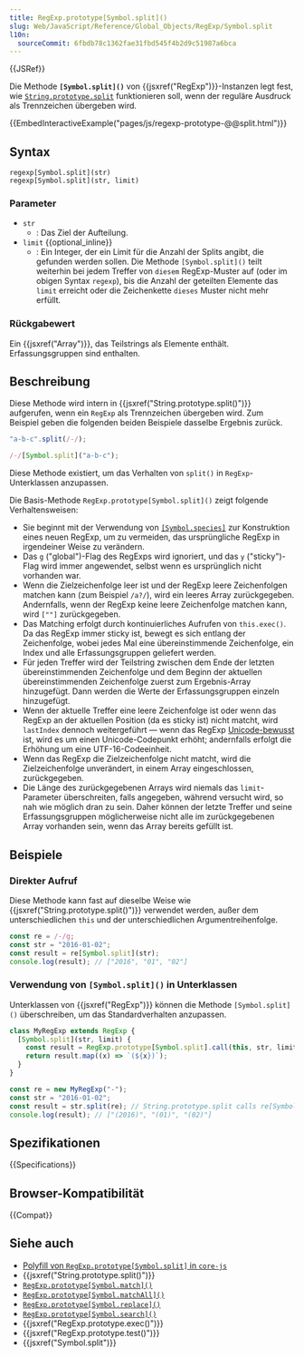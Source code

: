 ```yaml
---
title: RegExp.prototype[Symbol.split]()
slug: Web/JavaScript/Reference/Global_Objects/RegExp/Symbol.split
l10n:
  sourceCommit: 6fbdb78c1362fae31fbd545f4b2d9c51987a6bca
---
```


{{JSRef}}

Die Methode **`[Symbol.split]()`** von {{jsxref("RegExp")}}-Instanzen legt fest, wie [`String.prototype.split`](/de/docs/Web/JavaScript/Reference/Global_Objects/String/split) funktionieren soll, wenn der reguläre Ausdruck als Trennzeichen übergeben wird.

{{EmbedInteractiveExample("pages/js/regexp-prototype-@@split.html")}}

## Syntax

```js-nolint
regexp[Symbol.split](str)
regexp[Symbol.split](str, limit)
```

### Parameter

- `str`
  - : Das Ziel der Aufteilung.
- `limit` {{optional_inline}}
  - : Ein Integer, der ein Limit für die Anzahl der Splits angibt, die gefunden werden sollen. Die Methode `[Symbol.split]()` teilt weiterhin bei jedem Treffer von `diesem` RegExp-Muster auf (oder im obigen Syntax `regexp`), bis die Anzahl der geteilten Elemente das `limit` erreicht oder die Zeichenkette `dieses` Muster nicht mehr erfüllt.

### Rückgabewert

Ein {{jsxref("Array")}}, das Teilstrings als Elemente enthält. Erfassungsgruppen sind enthalten.

## Beschreibung

Diese Methode wird intern in {{jsxref("String.prototype.split()")}} aufgerufen, wenn ein `RegExp` als Trennzeichen übergeben wird. Zum Beispiel geben die folgenden beiden Beispiele dasselbe Ergebnis zurück.

```js
"a-b-c".split(/-/);

/-/[Symbol.split]("a-b-c");
```

Diese Methode existiert, um das Verhalten von `split()` in `RegExp`-Unterklassen anzupassen.

Die Basis-Methode `RegExp.prototype[Symbol.split]()` zeigt folgende Verhaltensweisen:

- Sie beginnt mit der Verwendung von [`[Symbol.species]`](/de/docs/Web/JavaScript/Reference/Global_Objects/RegExp/Symbol.species) zur Konstruktion eines neuen RegExp, um zu vermeiden, das ursprüngliche RegExp in irgendeiner Weise zu verändern.
- Das `g` ("global")-Flag des RegExps wird ignoriert, und das `y` ("sticky")-Flag wird immer angewendet, selbst wenn es ursprünglich nicht vorhanden war.
- Wenn die Zielzeichenfolge leer ist und der RegExp leere Zeichenfolgen matchen kann (zum Beispiel `/a?/`), wird ein leeres Array zurückgegeben. Andernfalls, wenn der RegExp keine leere Zeichenfolge matchen kann, wird `[""]` zurückgegeben.
- Das Matching erfolgt durch kontinuierliches Aufrufen von `this.exec()`. Da das RegExp immer sticky ist, bewegt es sich entlang der Zeichenfolge, wobei jedes Mal eine übereinstimmende Zeichenfolge, ein Index und alle Erfassungsgruppen geliefert werden.
- Für jeden Treffer wird der Teilstring zwischen dem Ende der letzten übereinstimmenden Zeichenfolge und dem Beginn der aktuellen übereinstimmenden Zeichenfolge zuerst zum Ergebnis-Array hinzugefügt. Dann werden die Werte der Erfassungsgruppen einzeln hinzugefügt.
- Wenn der aktuelle Treffer eine leere Zeichenfolge ist oder wenn das RegExp an der aktuellen Position (da es sticky ist) nicht matcht, wird `lastIndex` dennoch weitergeführt — wenn das RegExp [Unicode-bewusst](/de/docs/Web/JavaScript/Reference/Global_Objects/RegExp/unicode#unicode-aware_mode) ist, wird es um einen Unicode-Codepunkt erhöht; andernfalls erfolgt die Erhöhung um eine UTF-16-Codeeinheit.
- Wenn das RegExp die Zielzeichenfolge nicht matcht, wird die Zielzeichenfolge unverändert, in einem Array eingeschlossen, zurückgegeben.
- Die Länge des zurückgegebenen Arrays wird niemals das `limit`-Parameter überschreiten, falls angegeben, während versucht wird, so nah wie möglich dran zu sein. Daher können der letzte Treffer und seine Erfassungsgruppen möglicherweise nicht alle im zurückgegebenen Array vorhanden sein, wenn das Array bereits gefüllt ist.

## Beispiele

### Direkter Aufruf

Diese Methode kann fast auf dieselbe Weise wie {{jsxref("String.prototype.split()")}} verwendet werden, außer dem unterschiedlichen `this` und der unterschiedlichen Argumentreihenfolge.

```js
const re = /-/g;
const str = "2016-01-02";
const result = re[Symbol.split](str);
console.log(result); // ["2016", "01", "02"]
```

### Verwendung von `[Symbol.split]()` in Unterklassen

Unterklassen von {{jsxref("RegExp")}} können die Methode `[Symbol.split]()` überschreiben, um das Standardverhalten anzupassen.

```js
class MyRegExp extends RegExp {
  [Symbol.split](str, limit) {
    const result = RegExp.prototype[Symbol.split].call(this, str, limit);
    return result.map((x) => `(${x})`);
  }
}

const re = new MyRegExp("-");
const str = "2016-01-02";
const result = str.split(re); // String.prototype.split calls re[Symbol.split]().
console.log(result); // ["(2016)", "(01)", "(02)"]
```

## Spezifikationen

{{Specifications}}

## Browser-Kompatibilität

{{Compat}}

## Siehe auch

- [Polyfill von `RegExp.prototype[Symbol.split]` in `core-js`](https://github.com/zloirock/core-js#ecmascript-string-and-regexp)
- {{jsxref("String.prototype.split()")}}
- [`RegExp.prototype[Symbol.match]()`](/de/docs/Web/JavaScript/Reference/Global_Objects/RegExp/Symbol.match)
- [`RegExp.prototype[Symbol.matchAll]()`](/de/docs/Web/JavaScript/Reference/Global_Objects/RegExp/Symbol.matchAll)
- [`RegExp.prototype[Symbol.replace]()`](/de/docs/Web/JavaScript/Reference/Global_Objects/RegExp/Symbol.replace)
- [`RegExp.prototype[Symbol.search]()`](/de/docs/Web/JavaScript/Reference/Global_Objects/RegExp/Symbol.search)
- {{jsxref("RegExp.prototype.exec()")}}
- {{jsxref("RegExp.prototype.test()")}}
- {{jsxref("Symbol.split")}}
